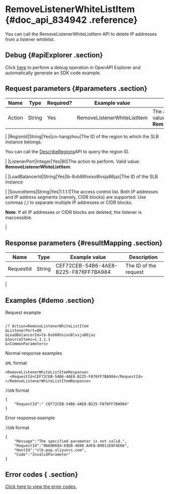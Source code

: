 # RemoveListenerWhiteListItem {#doc_api_834942 .reference}

You can call the RemoveListenerWhiteListItem API to delete IP addresses from a listener whitelist.

## Debug {#apiExplorer .section}

Click [here](https://api.aliyun.com/#product=Slb&api=RemoveListenerWhiteListItem) to perform a debug operation in OpenAPI Explorer and automatically generate an SDK code example.

## Request parameters {#parameters .section}

|Name|Type|Required?|Example value|Description|
|----|----|---------|-------------|-----------|
|Action|String|Yes|RemoveListenerWhiteListItem|The action to perform. Valid value: **RemoveListenerWhiteListItem**.

 |
|RegionId|String|Yes|cn-hangzhou|The ID of the region to which the SLB instance belongs.

 You can call the [DescribeRegions](~~27584~~)API to query the region ID.

 |
|ListenerPort|Integer|Yes|80|The action to perform. Valid value: **RemoveListenerWhiteListItem**.

 |
|LoadBalancerId|String|Yes|lb-8vb86hxixo8lvsja86jaz|The ID of the SLB instance

 |
|SourceItems|String|Yes|1.1.1.1|The access control list. Both IP addresses and IP address segments \(namely, CIDR blocks\) are supported. Use commas \(,\) to separate multiple IP addresses or CIDR blocks.

 **Note**: If all IP addresses or CIDR blocks are deleted, the listener is inaccessible.

 |

## Response parameters {#resultMapping .section}

|Name|Type|Example value|Description|
|----|----|-------------|-----------|
|RequestId|String|CEF72CEB-54B6-4AE8-B225-F876FF7BA984|The ID of the request

 |

## Examples {#demo .section}

Request example

``` {#request_demo}

/? Action=RemoveListenerWhiteListItem
&ListenerPort=80
&LoadBalancerId=lb-8vb86hxixo8lvsja86jaz
&SourceItems=1.1.1.1
&<CommonParameters>

```

Normal response examples

`XML` format

``` {#xml_return_success_demo}
<RemoveListenerWhiteListItemResponse>
  <RequestId>CEF72CEB-54B6-4AE8-B225-F876FF7BA984</RequestId>
</RemoveListenerWhiteListItemResponse>

```

`JSON` format

``` {#json_return_success_demo}
{
	"RequestId":" CEF72CEB-54B6-4AE8-B225-F876FF7BA984"
}
```

Error response example

`JSON` format

``` {#json_return_failed_demo}
{
	"Message":"The specified parameter is not valid.",
	"RequestId":"0669D684-69D8-408E-A4FA-B9011E0F4E66",
	"HostId":"slb-pop.aliyuncs.com",
	"Code":"InvalidParameter"
}
```

## Error codes { .section}

[Click here to view the error codes.](https://error-center.aliyun.com/status/product/Slb)

